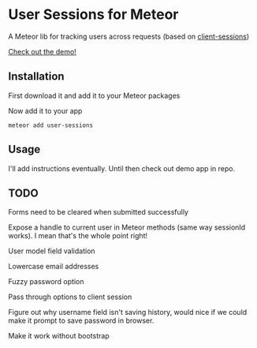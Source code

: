 # User Sessions for Meteor

A Meteor lib for tracking users across requests (based on [client-sessions](http://client-sessions.meteor.com))

[Check out the demo!](http://user-sessions.meteor.com/)

## Installation

First download it and add it to your Meteor packages

Now add it to your app

    meteor add user-sessions

## Usage

I'll add instructions eventually. Until then check out demo app in repo.

## TODO

Forms need to be cleared when submitted successfully

Expose a handle to current user in Meteor methods (same way sessionId works). I mean that's the whole point right!

User model field validation

Lowercase email addresses

Fuzzy password option

Pass through options to client session

Figure out why username field isn't saving history, would nice if we could make it prompt to save password in browser.

Make it work without bootstrap
